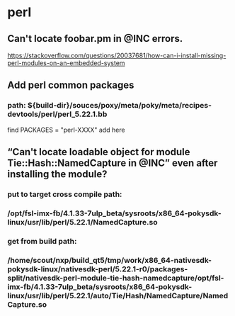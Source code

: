 # perl

## Can't locate foobar.pm in @INC errors.
https://stackoverflow.com/questions/20037681/how-can-i-install-missing-perl-modules-on-an-embedded-system

## Add perl common packages 
### path: ${build-dir}/souces/poxy/meta/poky/meta/recipes-devtools/perl/perl_5.22.1.bb
find PACKAGES = "perl-XXXX" add here 

## “Can't locate loadable object for module Tie::Hash::NamedCapture in @INC” even after installing the module?
### put to target cross compile path:
### /opt/fsl-imx-fb/4.1.33-7ulp_beta/sysroots/x86_64-pokysdk-linux/usr/lib/perl/5.22.1/NamedCapture.so

### get from build path:
### /home/scout/nxp/build_qt5/tmp/work/x86_64-nativesdk-pokysdk-linux/nativesdk-perl/5.22.1-r0/packages-split/nativesdk-perl-module-tie-hash-namedcapture/opt/fsl-imx-fb/4.1.33-7ulp_beta/sysroots/x86_64-pokysdk-linux/usr/lib/perl/5.22.1/auto/Tie/Hash/NamedCapture/NamedCapture.so
